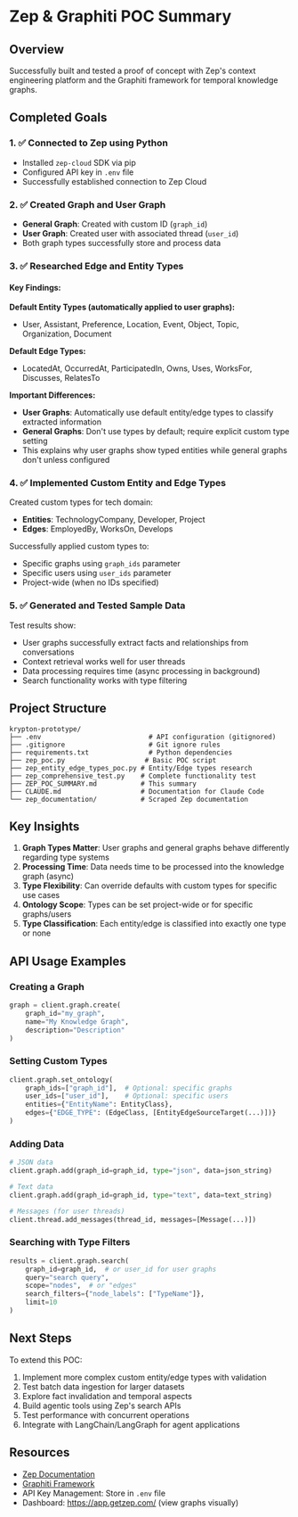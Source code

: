 # Zep & Graphiti POC Summary

## Overview
Successfully built and tested a proof of concept with Zep's context engineering platform and the Graphiti framework for temporal knowledge graphs.

## Completed Goals

### 1. ✅ Connected to Zep using Python
- Installed `zep-cloud` SDK via pip
- Configured API key in `.env` file
- Successfully established connection to Zep Cloud

### 2. ✅ Created Graph and User Graph
- **General Graph**: Created with custom ID (`graph_id`)
- **User Graph**: Created user with associated thread (`user_id`)
- Both graph types successfully store and process data

### 3. ✅ Researched Edge and Entity Types

#### Key Findings:

**Default Entity Types (automatically applied to user graphs):**
- User, Assistant, Preference, Location, Event, Object, Topic, Organization, Document

**Default Edge Types:**
- LocatedAt, OccurredAt, ParticipatedIn, Owns, Uses, WorksFor, Discusses, RelatesTo

**Important Differences:**
- **User Graphs**: Automatically use default entity/edge types to classify extracted information
- **General Graphs**: Don't use types by default; require explicit custom type setting
- This explains why user graphs show typed entities while general graphs don't unless configured

### 4. ✅ Implemented Custom Entity and Edge Types

Created custom types for tech domain:
- **Entities**: TechnologyCompany, Developer, Project
- **Edges**: EmployedBy, WorksOn, Develops

Successfully applied custom types to:
- Specific graphs using `graph_ids` parameter
- Specific users using `user_ids` parameter
- Project-wide (when no IDs specified)

### 5. ✅ Generated and Tested Sample Data

Test results show:
- User graphs successfully extract facts and relationships from conversations
- Context retrieval works well for user threads
- Data processing requires time (async processing in background)
- Search functionality works with type filtering

## Project Structure

```
krypton-prototype/
├── .env                           # API configuration (gitignored)
├── .gitignore                     # Git ignore rules
├── requirements.txt               # Python dependencies
├── zep_poc.py                    # Basic POC script
├── zep_entity_edge_types_poc.py # Entity/Edge types research
├── zep_comprehensive_test.py    # Complete functionality test
├── ZEP_POC_SUMMARY.md           # This summary
├── CLAUDE.md                    # Documentation for Claude Code
└── zep_documentation/           # Scraped Zep documentation
```

## Key Insights

1. **Graph Types Matter**: User graphs and general graphs behave differently regarding type systems
2. **Processing Time**: Data needs time to be processed into the knowledge graph (async)
3. **Type Flexibility**: Can override defaults with custom types for specific use cases
4. **Ontology Scope**: Types can be set project-wide or for specific graphs/users
5. **Type Classification**: Each entity/edge is classified into exactly one type or none

## API Usage Examples

### Creating a Graph
```python
graph = client.graph.create(
    graph_id="my_graph",
    name="My Knowledge Graph",
    description="Description"
)
```

### Setting Custom Types
```python
client.graph.set_ontology(
    graph_ids=["graph_id"],  # Optional: specific graphs
    user_ids=["user_id"],    # Optional: specific users
    entities={"EntityName": EntityClass},
    edges={"EDGE_TYPE": (EdgeClass, [EntityEdgeSourceTarget(...)])}
)
```

### Adding Data
```python
# JSON data
client.graph.add(graph_id=graph_id, type="json", data=json_string)

# Text data
client.graph.add(graph_id=graph_id, type="text", data=text_string)

# Messages (for user threads)
client.thread.add_messages(thread_id, messages=[Message(...)])
```

### Searching with Type Filters
```python
results = client.graph.search(
    graph_id=graph_id,  # or user_id for user graphs
    query="search query",
    scope="nodes",  # or "edges"
    search_filters={"node_labels": ["TypeName"]},
    limit=10
)
```

## Next Steps

To extend this POC:
1. Implement more complex custom entity/edge types with validation
2. Test batch data ingestion for larger datasets
3. Explore fact invalidation and temporal aspects
4. Build agentic tools using Zep's search APIs
5. Test performance with concurrent operations
6. Integrate with LangChain/LangGraph for agent applications

## Resources

- [Zep Documentation](https://help.getzep.com/)
- [Graphiti Framework](https://help.getzep.com/graphiti)
- API Key Management: Store in `.env` file
- Dashboard: https://app.getzep.com/ (view graphs visually)